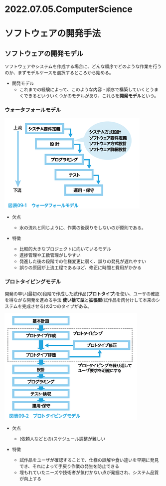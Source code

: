 # 2022.07.05.ComputerScience
# ソフトウェアの開発手法
## ソフトウェアの開発モデル
ソフトウェアやシステムを作成する場合に、どんな順序でどのような作業を行うのか、まずモデルケースを選択するところから始める。
- 開発モデル
  - これまでの経験によって、このような内容・順序で構築していくとうまくできるといういくつかのモデルがあり、これらを**開発モデル**という。

### ウォータフォールモデル
![picture 1](../../../images/e7f9df366ac1db65b2bfa0a53ba889bf6c2fcd4129e0e9101c7f3a8f556a0b31.png)

- 欠点
  - 水の流れと同じように、作業の後戻りをしないのが原則である。

- 特徴
  - 比較的大きなプロジェクトに向いているモデル
  - 進捗管理や工数管理がしやすい
  - 発進した後の段階での仕様変更に弱く、誤りの発見が遅れやすい
  - 誤りの原因が上流工程であるほど、修正に時間と費用がかかる

### プロトタイピングモデル
開発の早い(最初の)段階で作成した試作品(**プロトタイプ**)を使い、ユーザの確認を得ながら開発を進める手法
**使い捨て型**と**拡張型**(試作品を肉付けして本来のシステムを完成させる)の2つのタイプがある。

![picture 2](../../../images/274d9be81c69cdb8e4e89807ba3aafcdd240b9770c44f6b00474d2481f8dcd44.png)

- 欠点
  - (依頼人などとの)スケジュール調整が難しい

- 特徴
  - 試作品をユーザが確認することで、仕様の誤解や食い違いを早期に発見でき、それによって手戻り作業の発生を防止できる
  - 埋もれていたニーズや技術者が気付かない点が発掘され、システム品質が向上する
